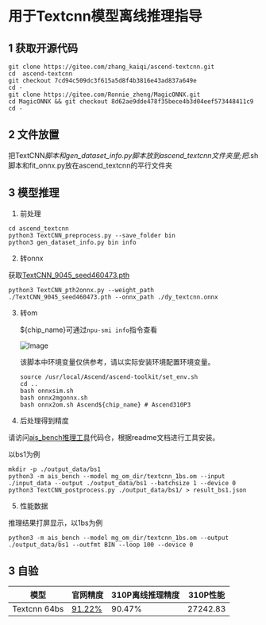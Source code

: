 # 用于Textcnn模型离线推理指导
## 1 获取开源代码

```
git clone https://gitee.com/zhang_kaiqi/ascend-textcnn.git
cd  ascend-textcnn
git checkout 7cd94c509dc3f615a5d8f4b3816e43ad837a649e
cd -
git clone https://gitee.com/Ronnie_zheng/MagicONNX.git
cd MagicONNX && git checkout 8d62ae9dde478f35bece4b3d04eef573448411c9
cd -
```
## 2 文件放置
把TextCNN*脚本和gen_dataset_info.py脚本放到ascend_textcnn文件夹里;把*.sh脚本和fit_onnx.py放在ascend_textcnn的平行文件夹

## 3 模型推理
1. 前处理

```
cd ascend_textcnn
python3 TextCNN_preprocess.py --save_folder bin
python3 gen_dataset_info.py bin info
```

2. 转onnx

获取[TextCNN_9045_seed460473.pth](https://gitee.com/hex5b25/ascend-textcnn/raw/master/Chinese-Text-Classification-Pytorch/THUCNews/saved_dict/TextCNN_9045_seed460473.pth)

```
python3 TextCNN_pth2onnx.py --weight_path ./TextCNN_9045_seed460473.pth --onnx_path ./dy_textcnn.onnx
```

3. 转om

    ${chip_name}可通过`npu-smi info`指令查看
   
    ![Image](https://gitee.com/ascend/ModelZoo-PyTorch/raw/master/ACL_PyTorch/images/310P3.png)

    该脚本中环境变量仅供参考，请以实际安装环境配置环境变量。
    
    ```
    source /usr/local/Ascend/ascend-toolkit/set_env.sh
    cd ..
    bash onnxsim.sh
    bash onnx2mgonnx.sh
    bash onnx2om.sh Ascend${chip_name} # Ascend310P3
    ```

4. 后处理得到精度

请访问[ais_bench推理工具](https://gitee.com/ascend/tools/tree/master/ais-bench_workload/tool/ais_infer)代码仓，根据readme文档进行工具安装。

以bs1为例 

```
mkdir -p ./output_data/bs1
python3 -m ais_bench --model mg_om_dir/textcnn_1bs.om --input ./input_data --output ./output_data/bs1 --batchsize 1 --device 0
python3 TextCNN_postprocess.py ./output_data/bs1/ > result_bs1.json
```
5. 性能数据

推理结果打屏显示，以1bs为例

```
python3 -m ais_bench --model mg_om_dir/textcnn_1bs.om --output ./output_data/bs1 --outfmt BIN --loop 100 --device 0
```

## 3 自验
| 模型           | 官网精度   | 310P离线推理精度 | 310P性能 |
|--------------|--------|-----------|-------|
| Textcnn 64bs | [91.22%](https://gitee.com/huangyd8/Chinese-Text-Classification-Pytorch) | 90.47%    |  27242.83     |

